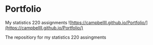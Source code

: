 # Portfolio
My statistics 220 assignments ![https://campbellll.github.io/Portfolio/](https://campbellll.github.io/Portfolio/)

The repositiory for my statistics 220 assingments
